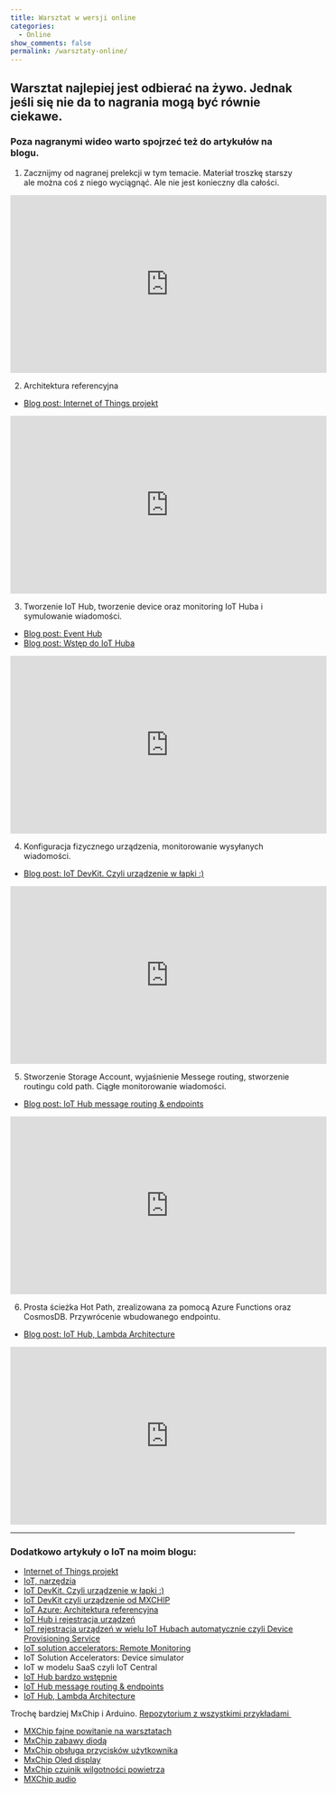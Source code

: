 ```yaml
---
title: Warsztat w wersji online
categories:
  - Online
show_comments: false
permalink: /warsztaty-online/
---
```


## Warsztat najlepiej jest odbierać na żywo. Jednak jeśli się nie da to nagrania mogą być równie ciekawe.
### Poza nagranymi wideo warto spojrzeć też do artykułów na blogu.

1. Zacznijmy od nagranej prelekcji w tym temacie. Materiał troszkę starszy ale można coś z niego wyciągnąć. Ale nie jest konieczny dla całości.
<iframe width="560" height="315" src="https://www.youtube.com/embed/hKu9BPqCgpM" frameborder="0" allow="accelerometer; encrypted-media; gyroscope; picture-in-picture" allowfullscreen></iframe>

2. Architektura referencyjna
  - [Blog post: Internet of Things projekt](https://www.programistkaikot.pl/2019/08/internet-of-things-projekt.html)
<iframe width="560" height="315" src="https://www.youtube.com/embed/YxmiQZ7FjFw" frameborder="0" allow="accelerometer; autoplay; encrypted-media; gyroscope; picture-in-picture" allowfullscreen></iframe>


3. Tworzenie IoT Hub, tworzenie device oraz monitoring IoT Huba i symulowanie wiadomości.
  - [Blog post: Event Hub](https://www.programistkaikot.pl/2020/02/azure-event-hub.html)
  - [Blog post: Wstęp do IoT Huba](https://www.programistkaikot.pl/2020/03/iot-hub-bardzo-wstepnie.html)
<iframe width="560" height="315" src="https://www.youtube.com/embed/7ItIZGJmxbI" frameborder="0" allow="accelerometer; autoplay; encrypted-media; gyroscope; picture-in-picture" allowfullscreen></iframe>


4. Konfiguracja fizycznego urządzenia, monitorowanie wysyłanych wiadomości.
  - [Blog post: IoT DevKit. Czyli urządzenie w łapki :)](https://www.programistkaikot.pl/2019/08/iot-devkit-czyli-urzadzenie-w-apki.html)
<iframe width="560" height="315" src="https://www.youtube.com/embed/TCY1jkvoCLk" frameborder="0" allow="accelerometer; autoplay; encrypted-media; gyroscope; picture-in-picture" allowfullscreen></iframe>


5. Stworzenie Storage Account, wyjaśnienie Messege routing, stworzenie routingu cold path. Ciągłe monitorowanie wiadomości.
  - [Blog post: IoT Hub message routing & endpoints](https://www.programistkaikot.pl/2020/03/iot-hub-message-routing-endpoints.html)
<iframe width="560" height="315" src="https://www.youtube.com/embed/sPjXKGkZ80Q" frameborder="0" allow="accelerometer; autoplay; encrypted-media; gyroscope; picture-in-picture" allowfullscreen></iframe>


6. Prosta ścieżka Hot Path, zrealizowana za pomocą Azure Functions oraz CosmosDB. Przywrócenie wbudowanego endpointu.
  -  [Blog post: IoT Hub, Lambda Architecture](https://www.programistkaikot.pl/2020/03/iot-hub-prosta-implementacja.html)
<iframe width="560" height="315" src="https://www.youtube.com/embed/982P87K7eL8" frameborder="0" allow="accelerometer; autoplay; encrypted-media; gyroscope; picture-in-picture" allowfullscreen></iframe>


---


<h3>
Dodatkowo artykuły o IoT na moim blogu:</h3>
<ul>
<li><a href="https://www.programistkaikot.pl/2019/08/internet-of-things-projekt.html" target="_blank">Internet of Things projekt</a></li>
<li><a href="https://www.programistkaikot.pl/2019/08/iot-narzedzia.html" target="_blank">IoT, narzędzia</a></li>
<li><a href="https://www.programistkaikot.pl/2019/08/iot-devkit-czyli-urzadzenie-w-apki.html" target="_blank">IoT DevKit. Czyli urządzenie w łapki :)</a></li>
<li><a href="https://www.programistkaikot.pl/2019/08/iot-devkit-czyli-urzadzenie-od-mxchip.html" target="_blank">IoT DevKit czyli urządzenie od MXCHIP</a></li>
<li><a href="https://www.programistkaikot.pl/2019/08/iot-azure-architektura-referencyjna.html" target="_blank">IoT Azure: Architektura referencyjna</a></li>
<li><a href="https://www.programistkaikot.pl/2019/08/iot-hub-i-rejestracja-urzadzen.html" target="_blank">IoT Hub i rejestracja urządzeń</a></li>
<li><a href="https://www.programistkaikot.pl/2019/09/iot-rejestracja-urzadzen-w-wielu-iot.html" target="_blank">IoT rejestracja urządzeń w wielu IoT Hubach automatycznie czyli Device Provisioning Service</a></li>
<li><a href="https://www.programistkaikot.pl/2019/09/iot-solution-accelerators-remote.html" target="_blank">IoT solution accelerators: Remote Monitoring</a></li>
<li>IoT Solution Accelerators: Device simulator</li>
<li>IoT w modelu SaaS czyli IoT Central</li>
<li><a href="https://www.programistkaikot.pl/2020/03/iot-hub-bardzo-wstepnie.html" target="_blank">IoT Hub bardzo wstępnie</a></li>
<li><a href="https://www.programistkaikot.pl/2020/03/iot-hub-message-routing-endpoints.html" target="_blank">IoT Hub message routing &amp; endpoints</a></li>
<li><a href="https://www.programistkaikot.pl/2020/03/iot-hub-prosta-implementacja.html" target="_blank">IoT Hub, Lambda Architecture</a></li>
</ul>
Trochę bardziej MxChip i Arduino.&nbsp;<a href="https://github.com/jlamch/MxChipExamples" target="_blank">Repozytorium z wszystkimi przykładami&nbsp;</a>
<ul>
<li><a href="https://www.programistkaikot.pl/2020/01/mxchip-fajne-powitanie-na-warsztatach.html" target="_blank">MXChip fajne powitanie na warsztatach</a></li>
<li><a href="https://www.programistkaikot.pl/2020/01/mxchip-zabawy-dioda.html" target="_blank">MxChip zabawy diodą</a></li>
<li><a href="https://www.programistkaikot.pl/2020/01/mxchip-obsuga-przyciskow-uzytkownika.html" target="_blank">MxChip obsługa przycisków użytkownika</a></li>
<li><a href="https://www.programistkaikot.pl/2020/01/mxchip-oled-display.html" target="_blank">MxChip Oled display</a></li>
<li><a href="https://www.programistkaikot.pl/2020/02/mxchip-czujnik-wilgotnosci-powietrza.html" target="_blank">MxChip czujnik wilgotności powietrza</a></li>
<li><a href="https://www.programistkaikot.pl/2020/02/mxchip-audio.html" target="_blank">MXChip audio</a></li>
</ul>


